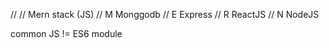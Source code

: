 // // Mern stack (JS)
//     M Monggodb
//     E Express
//     R ReactJS
//     N NodeJS


common JS != ES6 module